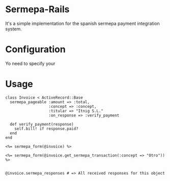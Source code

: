 Sermepa-Rails
=============

It's a simple implementation for the spanish sermepa payment integration
system.


Configuration
=============

Yo need to specify your


Usage
=====
    class Invoice < ActiveRecord::Base
      sermepa_pageable :amount => :total,
                       :concept => :concept,
                       :titular => "Itnig S.L."
                       :on_response => :verify_payment

      def verify_payment(response)
        self.bill! if response.paid?
      end
    end

    <%= sermepa_form(@invoice) %>

    <%= sermepa_form(@invoice.get_sermepa_transaction(:concept => "Otro")) %>


    @invoice.sermepa_responses # => All received responses for this object
